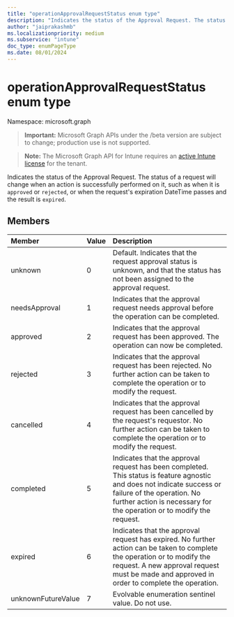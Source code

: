 ```yaml
---
title: "operationApprovalRequestStatus enum type"
description: "Indicates the status of the Approval Request. The status of a request will change when an action is successfully performed on it, such as when it is `approved` or `rejected`, or when the request's expiration DateTime passes and the result is `expired`."
author: "jaiprakashmb"
ms.localizationpriority: medium
ms.subservice: "intune"
doc_type: enumPageType
ms.date: 08/01/2024
---
```


# operationApprovalRequestStatus enum type

Namespace: microsoft.graph

> **Important:** Microsoft Graph APIs under the /beta version are subject to change; production use is not supported.

> **Note:** The Microsoft Graph API for Intune requires an [active Intune license](https://go.microsoft.com/fwlink/?linkid=839381) for the tenant.

Indicates the status of the Approval Request. The status of a request will change when an action is successfully performed on it, such as when it is `approved` or `rejected`, or when the request's expiration DateTime passes and the result is `expired`.

## Members
|Member|Value|Description|
|:---|:---|:---|
|unknown|0|Default. Indicates that the request approval status is unknown, and that the status has not been assigned to the approval request.|
|needsApproval|1|Indicates that the approval request needs approval before the operation can be completed.|
|approved|2|Indicates that the approval request has been approved. The operation can now be completed.|
|rejected|3|Indicates that the approval request has been rejected. No further action can be taken to complete the operation or to modify the request.|
|cancelled|4|Indicates that the approval request has been cancelled by the request's requestor. No further action can be taken to complete the operation or to modify the request.|
|completed|5|Indicates that the approval request has been completed. This status is feature agnostic and does not indicate success or failure of the operation. No further action is necessary for the operation or to modify the request.|
|expired|6|Indicates that the approval request has expired. No further action can be taken to complete the operation or to modify the request. A new approval request must be made and approved in order to complete the operation.|
|unknownFutureValue|7|Evolvable enumeration sentinel value. Do not use.|
